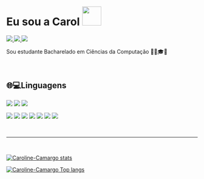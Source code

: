 # Eu sou a Carol <img src="https://raw.githubusercontent.com/TheDudeThatCode/TheDudeThatCode/master/Assets/wave.gif" width="50" height="50" />

<a href="https://www.linkedin.com/in/caroline-souza-camargo-023b54164/" alt="Linkedin" target="_blank">
<img src ="https://img.shields.io/badge/-LinkedIn-blue?style=for-the-badge&logo=Linkedin&logoColor=white&link=https://www.linkedin.com/in/caroline-souza-camargo-023b54164/"/>
</a>
<a href="https://web.facebook.com/yasmincaroline.camargo.9/" alt="Facebook" target="_blank">
<img src ="https://img.shields.io/badge/Facebook-1877F2?style=for-the-badge&logo=facebook&logoColor=white&link=https://web.facebook.com/yasmincaroline.camargo.9/"/>
</a>
<a href="mailto:carolinecamargo012@gmail.com" alt="gmail" target="_blank">
<img src="https://img.shields.io/badge/-Gmail-FF0000?style=for-the-badge&labelColor=FF0000&logo=gmail&logoColor=white&link=mailto:carolinecamargo012@gmail.com" />
</a>

Sou estudante Bacharelado em Ciências da Computação
👩‍💻🎓😊 

<br/>


## 🌐💻Linguagens


[<img src="https://img.shields.io/badge/Linux-FCC624?style=for-the-badge&logo=linux&logoColor=black" />](https://img.shields.io/badge/Linux-FCC624?style=flat-square&logo=linux&logoColor=black)
[<img src="https://img.shields.io/badge/Ubuntu-E95420?style=for-the-badge&logo=ubuntu&logoColor=white" />](https://img.shields.io/badge/Ubuntu-E95420?style=flat-square&logo=ubuntu&logoColor=white)
[<img src="https://img.shields.io/badge/Windows-0078D6?style=for-the-badge&logo=windows&logoColor=white" />](https://img.shields.io/badge/Windows-0078D6?style=flat-square&logo=windows&logoColor=white)


[<img src="https://img.shields.io/badge/C-00599C?style=for-the-badge&logoColor=white" />](https://img.shields.io/badge/C-00599C?style=flat-square&logo=c&logoColor=white)
[<img src="https://img.shields.io/badge/HTML5-E34F26?style=for-the-badge&logo=html5&logoColor=white" />](https://img.shields.io/badge/HTML5-E34F26?style=flat-square&logo=html5&logoColor=white)
[<img src="https://img.shields.io/badge/CSS3-1572B6?style=for-the-badge&logo==css3&logoColor=white" />](https://img.shields.io/badge/CSS3-1572B6?style=flat-square&logo=css3&logoColor=white) 
[<img src="https://img.shields.io/badge/JavaScript-323330?style=for-the-badge&logo=javascript&logoColor=F7DF1E" />](https://img.shields.io/badge/JavaScript-323330?style=flat-square&logo=javascript&logoColor=F7DF1E) 
[<img src="https://img.shields.io/badge/Java-ED8B00?style=for-the-badge&logo=java&logoColor=white" />](https://img.shields.io/badge/Java-ED8B00?style=flat-square&logo=java&logoColor=white)
[<img src="https://img.shields.io/badge/GIT-E44C30?style=for-the-badge&logo=git&logoColor=white" />](https://img.shields.io/badge/GIT-E44C30?style=flat-square&logo=git&logoColor=white)
[<img src="https://img.shields.io/badge/GitHub-100000?style=for-the-badge&logo=github&logoColor=white" />](https://img.shields.io/badge/GitHub-100000?style=flat-square&logo=github&logoColor=white)

<br/>
<hr>
<br/>

[![Caroline-Camargo stats](https://github-readme-stats.vercel.app/api?username=Caroline-Camargo&theme=Dracula&show_icons=true)](https://github.com/Caroline-Camargo/github-readme-stats)

[![Caroline-Camargo Top langs](https://github-readme-stats.vercel.app/api/top-langs/?username=Caroline-Camargo&theme=Dracula)](https://github.com/Caroline-Camargo/github-readme-stats)

<br/>
